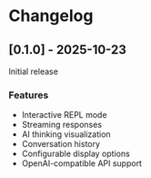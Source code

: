 # Changelog

## [0.1.0] - 2025-10-23

Initial release

### Features
- Interactive REPL mode
- Streaming responses
- AI thinking visualization
- Conversation history
- Configurable display options
- OpenAI-compatible API support
